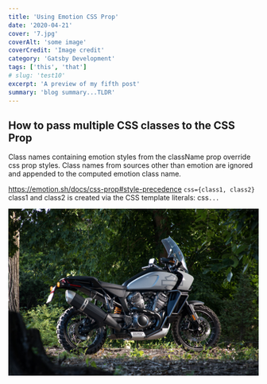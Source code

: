 ```yaml
---
title: 'Using Emotion CSS Prop'
date: '2020-04-21'
cover: '7.jpg'
coverAlt: 'some image'
coverCredit: 'Image credit'
category: 'Gatsby Development'
tags: ['this', 'that']
# slug: 'test10'
excerpt: 'A preview of my fifth post'
summary: 'blog summary...TLDR'
---
```


## How to pass multiple CSS classes to the CSS Prop

Class names containing emotion styles from the className prop override css prop styles.
Class names from sources other than emotion are ignored and appended to the computed emotion class name.

https://emotion.sh/docs/css-prop#style-precedence
`css={class1, class2}`
class1 and class2 is created via the CSS template literals: css`...`

![Hopper The Rabbit2](7.jpg)
